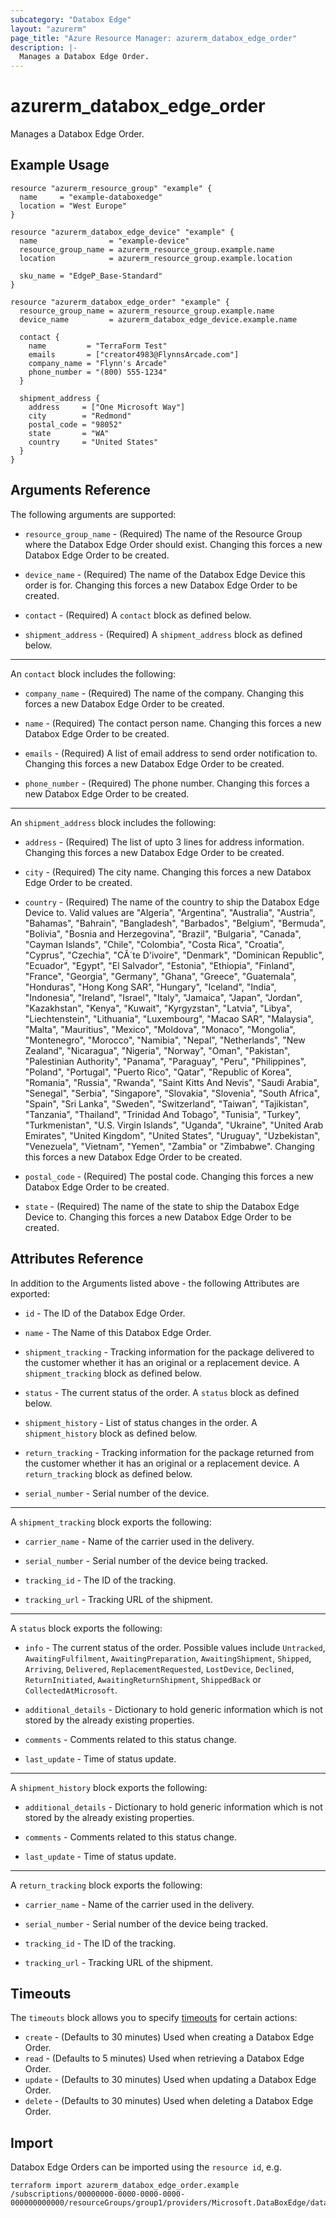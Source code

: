 ```yaml
---
subcategory: "Databox Edge"
layout: "azurerm"
page_title: "Azure Resource Manager: azurerm_databox_edge_order"
description: |-
  Manages a Databox Edge Order.
---
```


# azurerm_databox_edge_order

Manages a Databox Edge Order.

## Example Usage

```hcl
resource "azurerm_resource_group" "example" {
  name     = "example-databoxedge"
  location = "West Europe"
}

resource "azurerm_databox_edge_device" "example" {
  name                = "example-device"
  resource_group_name = azurerm_resource_group.example.name
  location            = azurerm_resource_group.example.location

  sku_name = "EdgeP_Base-Standard"
}

resource "azurerm_databox_edge_order" "example" {
  resource_group_name = azurerm_resource_group.example.name
  device_name         = azurerm_databox_edge_device.example.name

  contact {
    name         = "TerraForm Test"
    emails       = ["creator4983@FlynnsArcade.com"]
    company_name = "Flynn's Arcade"
    phone_number = "(800) 555-1234"
  }

  shipment_address {
    address     = ["One Microsoft Way"]
    city        = "Redmond"
    postal_code = "98052"
    state       = "WA"
    country     = "United States"
  }
}
```

## Arguments Reference

The following arguments are supported:

* `resource_group_name` - (Required) The name of the Resource Group where the Databox Edge Order should exist. Changing this forces a new Databox Edge Order to be created.

* `device_name` - (Required) The name of the Databox Edge Device this order is for. Changing this forces a new Databox Edge Order to be created.

* `contact` - (Required) A `contact` block as defined below.

* `shipment_address` - (Required) A `shipment_address` block as defined below.

---

An `contact` block includes the following:

* `company_name` - (Required) The name of the company. Changing this forces a new Databox Edge Order to be created.

* `name` - (Required) The contact person name. Changing this forces a new Databox Edge Order to be created.

* `emails` - (Required) A list of email address to send order notification to. Changing this forces a new Databox Edge Order to be created.

* `phone_number` - (Required) The phone number. Changing this forces a new Databox Edge Order to be created.

---

An `shipment_address` block includes the following:

* `address` - (Required) The list of upto 3 lines for address information. Changing this forces a new Databox Edge Order to be created.

* `city` - (Required) The city name. Changing this forces a new Databox Edge Order to be created.

* `country` - (Required) The name of the country to ship the Databox Edge Device to. Valid values are "Algeria", "Argentina", "Australia", "Austria", "Bahamas", "Bahrain", "Bangladesh", "Barbados", "Belgium", "Bermuda", "Bolivia", "Bosnia and Herzegovina", "Brazil", "Bulgaria", "Canada", "Cayman Islands", "Chile", "Colombia", "Costa Rica", "Croatia", "Cyprus", "Czechia", "CÃ´te D'ivoire", "Denmark", "Dominican Republic", "Ecuador", "Egypt", "El Salvador", "Estonia", "Ethiopia", "Finland", "France", "Georgia", "Germany", "Ghana", "Greece", "Guatemala", "Honduras", "Hong Kong SAR", "Hungary", "Iceland", "India", "Indonesia", "Ireland", "Israel", "Italy", "Jamaica", "Japan", "Jordan", "Kazakhstan", "Kenya", "Kuwait", "Kyrgyzstan", "Latvia", "Libya", "Liechtenstein", "Lithuania", "Luxembourg", "Macao SAR", "Malaysia", "Malta", "Mauritius", "Mexico", "Moldova", "Monaco", "Mongolia", "Montenegro", "Morocco", "Namibia", "Nepal", "Netherlands", "New Zealand", "Nicaragua", "Nigeria", "Norway", "Oman", "Pakistan", "Palestinian Authority", "Panama", "Paraguay", "Peru", "Philippines", "Poland", "Portugal", "Puerto Rico", "Qatar", "Republic of Korea", "Romania", "Russia", "Rwanda", "Saint Kitts And Nevis", "Saudi Arabia", "Senegal", "Serbia", "Singapore", "Slovakia", "Slovenia", "South Africa", "Spain", "Sri Lanka", "Sweden", "Switzerland", "Taiwan", "Tajikistan", "Tanzania", "Thailand", "Trinidad And Tobago", "Tunisia", "Turkey", "Turkmenistan", "U.S. Virgin Islands", "Uganda", "Ukraine", "United Arab Emirates", "United Kingdom", "United States", "Uruguay", "Uzbekistan", "Venezuela", "Vietnam", "Yemen", "Zambia" or "Zimbabwe". Changing this forces a new Databox Edge Order to be created.

* `postal_code` - (Required) The postal code. Changing this forces a new Databox Edge Order to be created.

* `state` - (Required) The name of the state to ship the Databox Edge Device to. Changing this forces a new Databox Edge Order to be created.

## Attributes Reference

In addition to the Arguments listed above - the following Attributes are exported:

* `id` - The ID of the Databox Edge Order.

* `name` - The Name of this Databox Edge Order.

* `shipment_tracking` - Tracking information for the package delivered to the customer whether it has an original or a replacement device. A `shipment_tracking` block as defined below.

* `status` - The current status of the order. A `status` block as defined below.

* `shipment_history` - List of status changes in the order. A `shipment_history` block as defined below.

* `return_tracking` - Tracking information for the package returned from the customer whether it has an original or a replacement device. A `return_tracking` block as defined below.

* `serial_number` - Serial number of the device.

---

A `shipment_tracking` block exports the following:

* `carrier_name` - Name of the carrier used in the delivery.

* `serial_number` - Serial number of the device being tracked.

* `tracking_id` - The ID of the tracking.

* `tracking_url` - Tracking URL of the shipment.

---

A `status` block exports the following:

* `info` - The current status of the order. Possible values include `Untracked`, `AwaitingFulfilment`, `AwaitingPreparation`, `AwaitingShipment`, `Shipped`, `Arriving`, `Delivered`, `ReplacementRequested`, `LostDevice`, `Declined`, `ReturnInitiated`, `AwaitingReturnShipment`, `ShippedBack` or `CollectedAtMicrosoft`.

* `additional_details` - Dictionary to hold generic information which is not stored by the already existing properties.

* `comments` - Comments related to this status change.

* `last_update` - Time of status update.

---

A `shipment_history` block exports the following:

* `additional_details` - Dictionary to hold generic information which is not stored by the already existing properties.

* `comments` - Comments related to this status change.

* `last_update` - Time of status update.

---

A `return_tracking` block exports the following:

* `carrier_name` - Name of the carrier used in the delivery.

* `serial_number` - Serial number of the device being tracked.

* `tracking_id` - The ID of the tracking.

* `tracking_url` - Tracking URL of the shipment.

## Timeouts

The `timeouts` block allows you to specify [timeouts](https://www.terraform.io/language/resources/syntax#operation-timeouts) for certain actions:

* `create` - (Defaults to 30 minutes) Used when creating a Databox Edge Order.
* `read` - (Defaults to 5 minutes) Used when retrieving a Databox Edge Order.
* `update` - (Defaults to 30 minutes) Used when updating a Databox Edge Order.
* `delete` - (Defaults to 30 minutes) Used when deleting a Databox Edge Order.

## Import

Databox Edge Orders can be imported using the `resource id`, e.g.

```shell
terraform import azurerm_databox_edge_order.example /subscriptions/00000000-0000-0000-0000-000000000000/resourceGroups/group1/providers/Microsoft.DataBoxEdge/dataBoxEdgeDevices/device1/orders/default
```

